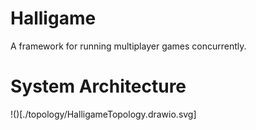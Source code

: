 # Halligame
A framework for running multiplayer games concurrently.

# System Architecture
!()[./topology/HalligameTopology.drawio.svg]
